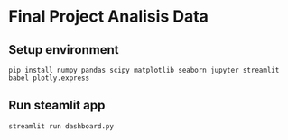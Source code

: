 # Final Project Analisis Data

## Setup environment
```
pip install numpy pandas scipy matplotlib seaborn jupyter streamlit babel plotly.express
```

## Run steamlit app
```
streamlit run dashboard.py
```
